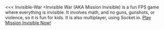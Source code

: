 <<< Invisible-War
<Invisible War (AKA Mission Invisible) is a fun FPS game where everything is invisible. It involves math, and no guns, gunshots, or violence, so it is fun for kids. It is also multiplayer, using Socket.io.
[Play Mission Invisible Now!](https://missioninvisible.onrender.com/)
